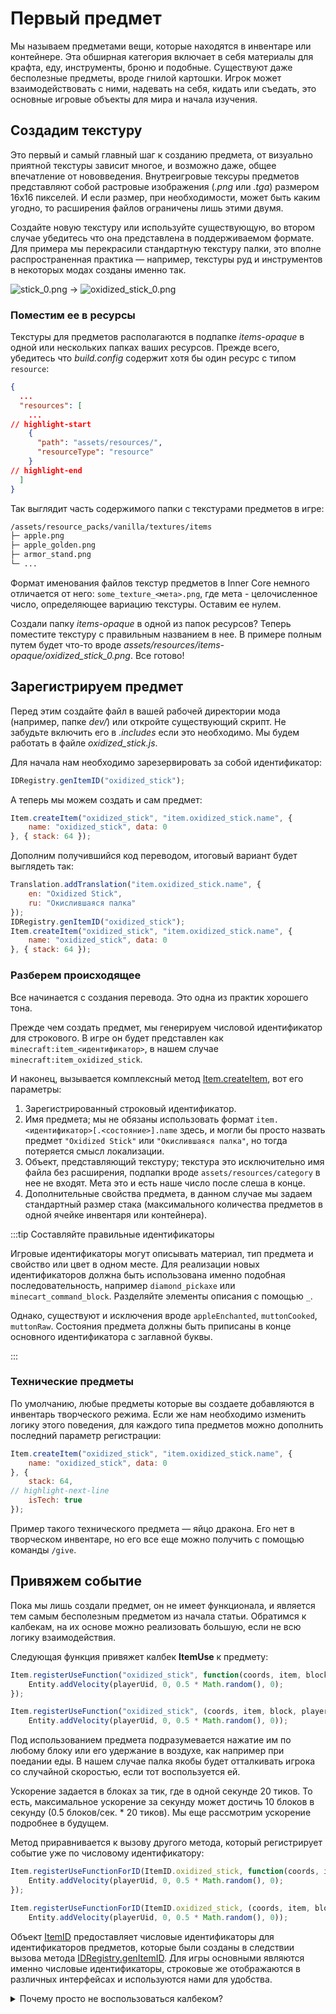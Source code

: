 # Первый предмет

Мы называем предметами вещи, которые находятся в инвентаре или контейнере. Эта обширная категория включает в себя материалы для крафта, еду, инструменты, броню и подобные. Существуют даже бесполезные предметы, вроде гнилой картошки. Игрок может взаимодействовать с ними, надевать на себя, кидать или съедать, это основные игровые объекты для мира и начала изучения.

## Создадим текстуру

Это первый и самый главный шаг к созданию предмета, от визуально приятной текстуры зависит многое, и возможно даже, общее впечатление от нововведения. Внутреигровые тексуры предметов представляют собой растровые изображения (*.png* или *.tga*) размером 16x16 пикселей. И если размер, при необходимости, может быть каким угодно, то расширения файлов ограничены лишь этими двумя.

Создайте новую текстуру или используйте существующую, во втором случае убедитесь что она представлена в поддерживаемом формате. Для примера мы перекрасили стандартную текстуру палки, это вполне распространенная практика — например, текстуры руд и инструментов в некоторых модах созданы именно так.

<div className="resource-atlas-align-box">

![stick_0.png](/images/items/stick_0.png)
->
![oxidized_stick_0.png](/images/items/oxidized_stick_0.png)

</div>

### Поместим ее в ресурсы

Текстуры для предметов располагаются в подпапке *items-opaque* в одной или нескольких папках ваших ресурсов. Прежде всего, убедитесь что *build.config* содержит хотя бы один ресурс с типом `resource`:

```json title="build.config"
{
  ...
  "resources": [
    ...
// highlight-start
    {
      "path": "assets/resources/",
      "resourceType": "resource"
    }
// highlight-end
  ]
}
```

Так выглядит часть содержимого папки с текстурами предметов в игре:

```txt
/assets/resource_packs/vanilla/textures/items
├─ apple.png
├─ apple_golden.png
├─ armor_stand.png
└─ ...
```

Формат именования файлов текстур предметов в Inner Core немного отличается от него: `some_texture_<мета>.png`, где мета - целочисленное число, определяющее вариацию текстуры. Оставим ее нулем.

Создали папку *items-opaque* в одной из папок ресурсов? Теперь поместите текстуру с правильным названием в нее. В примере полным путем будет что-то вроде *assets/resources/items-opaque/oxidized_stick_0.png*. Все готово!

## Зарегистрируем предмет

Перед этим создайте файл в вашей рабочей директории мода (например, папке *dev/*) или откройте существующий скрипт. Не забудьте включить его в *.includes* если это необходимо. Мы будем работать в файле *oxidized_stick.js*.

Для начала нам необходимо зарезервировать за собой идентификатор:

```js
IDRegistry.genItemID("oxidized_stick");
```

А теперь мы можем создать и сам предмет:

```js
Item.createItem("oxidized_stick", "item.oxidized_stick.name", {
    name: "oxidized_stick", data: 0
}, { stack: 64 });
```

Дополним получившийся код переводом, итоговый вариант будет выглядеть так:

```js title="oxidized_stick.js"
Translation.addTranslation("item.oxidized_stick.name", {
    en: "Oxidized Stick",
    ru: "Окислившаяся палка"
});
IDRegistry.genItemID("oxidized_stick");
Item.createItem("oxidized_stick", "item.oxidized_stick.name", {
    name: "oxidized_stick", data: 0
}, { stack: 64 });
```

### Разберем происходящее

Все начинается с создания перевода. Это одна из практик хорошего тона.

Прежде чем создать предмет, мы генерируем числовой идентификатор для строкового. В игре он будет представлен как `minecraft:item_<идентификатор>`, в нашем случае `minecraft:item_oxidized_stick`.

И наконец, вызывается комплексный метод [Item.createItem](/api/Item/createItem), вот его параметры:

1. Зарегистрированный строковый идентификатор.
2. Имя предмета; мы не обязаны использовать формат `item.<идентификатор>[.<состояние>].name` здесь, и могли бы просто назвать предмет `"Oxidized Stick"` или `"Окислившаяся палка"`, но тогда потеряется смысл локализации.
3. Объект, представляющий текстуру; текстура это исключительно имя файла без расширения, подпапки вроде `assets/resources/category` в нее не входят. Мета это и есть наше число после слеша в конце.
4. Дополнительные свойства предмета, в данном случае мы задаем стандартный размер стака (максимального количества предметов в одной ячейке инвентаря или контейнера).

:::tip Составляйте правильные идентификаторы

Игровые идентификаторы могут описывать материал, тип предмета и свойство или цвет в одном месте. Для реализации новых идентификаторов должна быть использована именно подобная последовательность, например `diamond_pickaxe` или `minecart_command_block`. Разделяйте элементы описания с помощью `_`.

Однако, существуют и исключения вроде `appleEnchanted`, `muttonCooked`, `muttonRaw`. Состояния предмета должны быть приписаны в конце основного идентификатора с заглавной буквы.

:::

### Технические предметы

По умолчанию, любые предметы которые вы создаете добавляются в инвентарь творческого режима. Если же нам необходимо изменить логику этого поведения, для каждого типа предметов можно дополнить последний параметр регистрации:

```js
Item.createItem("oxidized_stick", "item.oxidized_stick.name", {
    name: "oxidized_stick", data: 0
}, {
    stack: 64,
// highlight-next-line
    isTech: true
});
```

Пример такого технического предмета — яйцо дракона. Его нет в творческом инвентаре, но его все еще можно получить с помощью команды `/give`.

## Привяжем событие

Пока мы лишь создали предмет, он не имеет функционала, и является тем самым бесполезным предметом из начала статьи. Обратимся к калбекам, на их основе можно реализовать большую, если не всю логику взаимодействия.

Следующая функция привяжет калбек __ItemUse__ к предмету:

<Tabs groupId="scripting-language">
<TabItem value="js" label="JavaScript">

```js
Item.registerUseFunction("oxidized_stick", function(coords, item, block, playerUid) {
    Entity.addVelocity(playerUid, 0, 0.5 * Math.random(), 0);
});
```

</TabItem>
<TabItem value="ts" label="TypeScript">

```ts
Item.registerUseFunction("oxidized_stick", (coords, item, block, playerUid) =>
    Entity.addVelocity(playerUid, 0, 0.5 * Math.random(), 0));
```

</TabItem>
</Tabs>

Под использованием предмета подразумевается нажатие им по любому блоку или его удержание в воздухе, как например при поедании еды. В нашем случае палка якобы будет отталкивать игрока со случайной скоростью, если тот воспользуется ей.

Ускорение задается в блоках за тик, где в одной секунде 20 тиков. То есть, максимальное ускорение за секунду может достичь 10 блоков в секунду (0.5 блоков/сек. * 20 тиков). Мы еще рассмотрим ускорение подробнее в будущем.

Метод приравнивается к вызову другого метода, который регистрирует событие уже по числовому идентификатору:

<Tabs groupId="scripting-language">
<TabItem value="js" label="JavaScript">

```js
Item.registerUseFunctionForID(ItemID.oxidized_stick, function(coords, item, block, playerUid) {
    Entity.addVelocity(playerUid, 0, 0.5 * Math.random(), 0);
});
```

</TabItem>
<TabItem value="ts" label="TypeScript">

```ts
Item.registerUseFunctionForID(ItemID.oxidized_stick, (coords, item, block, playerUid) =>
    Entity.addVelocity(playerUid, 0, 0.5 * Math.random(), 0));
```

</TabItem>
</Tabs>

Объект [ItemID](/api/ItemID) предоставляет числовые идентификаторы для идентификаторов предметов, которые были созданы в следствии вызова метода [IDRegistry.genItemID](/api/IDRegistry/genItemID). Для игры основными являются именно числовые идентификаторы, строковые же отображаются в различных интерфейсах и используются нами для удобства.

<details>
    <summary>Почему просто не воспользоваться калбеком?</summary>
<div>

Вариант со схожим функционалом выглядит так:

<Tabs groupId="scripting-language">
<TabItem value="js" label="JavaScript">

```js
Callback.addCallback("ItemUse", function(coords, item, block, isExternal, playerUid) {
    if (item.id == ItemID.oxidized_stick) {
        Entity.addVelocity(playerUid, 0, 0.5 * Math.random(), 0);
    }
});
```

</TabItem>
<TabItem value="ts" label="TypeScript">

```ts
Callback.addCallback("ItemUse", (coords, item, block, isExternal, playerUid) =>
    item.id == ItemID.oxidized_stick && Entity.addVelocity(playerUid, 0, 0.5 * Math.random(), 0));
```

</TabItem>
</Tabs>

Вот список дополнительных проверок, которые осуществляет функция [Item.registerUseFunction](/api/Item/registerUseFunction) перед вызовом вашего события:

1. Проверяется является ли блок тайлом, мы еще рассмотрим их, главное здесь лишь знать что они могут прервать дальнейший вызов события.
2. В случае если у блока есть интерфейс (например открылся верстак или сундук), событие будет остановлено.
3. Если же интерфейс не открылся или игрок находится на шифте (в таком случае интерфейс не открывается) событие будет вызвано.

В случае регистрации калбека эти проверки необходимо будет реализовывать самостоятельно, так что мы не использовали прямую регистрацию этого калбека в примере. Ну и не забывайте о проверке идентификатора, калбек вызывается при использовании любого предмета.

</div>
</details>
